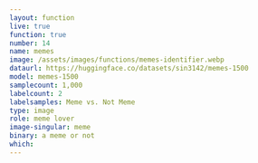 ```yaml
---
layout: function
live: true
function: true
number: 14
name: memes
image: /assets/images/functions/memes-identifier.webp
dataurl: https://huggingface.co/datasets/sin3142/memes-1500
model: memes-1500
samplecount: 1,000
labelcount: 2
labelsamples: Meme vs. Not Meme
type: image
role: meme lover
image-singular: meme
binary: a meme or not
which: 
---
```

